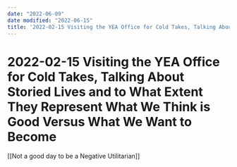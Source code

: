 ```yaml
---
date: "2022-06-09"
date modified: "2022-06-15"
title: '2022-02-15 Visiting the YEA Office for Cold Takes, Talking About Storied Lives and to What Extent They Represent What We Think is Good Versus What We Want to Become'
---
```


# 2022-02-15 Visiting the YEA Office for Cold Takes, Talking About Storied Lives and to What Extent They Represent What We Think is Good Versus What We Want to Become
[[Not a good day to be a Negative Utilitarian]]
